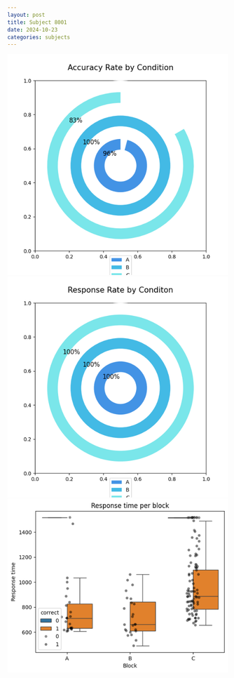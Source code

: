 ```yaml
---
layout: post
title: Subject 8001
date: 2024-10-23
categories: subjects
---
```


![](data/8001/run-5/8001_accuracy_rate.png)
![](data/8001/run-5/8001_response_rate.png)
![](data/8001/run-5/8001_rt.png)
